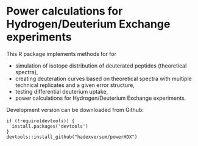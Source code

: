 # Power calculations for Hydrogen/Deuterium Exchange experiments 


This R package implements methods for for

  - simulation of isotope distribution of deuterated peptides (theoretical spectra),
  - creating deuteration curves based on theoretical spectra with multiple technical replicates and a given error structure,
  - testing differential deuterium uptake,
  - power calculations for Hydrogen/Deuterium Exchange experiments.
  
  
Development version can be downloaded from Github:

```
if (!require(devtools)) {
  install.packages('devtools')
}
devtools::install_github("hadexversum/powerHDX")
```

